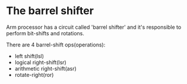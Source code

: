 # The barrel shifter

Arm processor has a circuit called 'barrel shifter' and it's responsible to perform bit-shifts and rotations.  

There are 4 barrel-shift ops(operations):
- left shift(lsl)
- logical right-shift(lsr)
- arithmetic right-shift(asr)
- rotate-right(ror)
